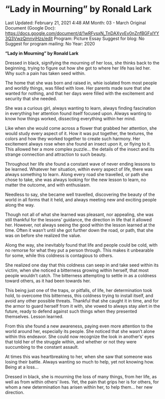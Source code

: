 # “Lady in Mourning” by Ronald Lark

Last Updated: February 21, 2021 4:48 AM
Month: 03 - March
Original Document (Google Doc): https://docs.google.com/document/d/1wRFvsxN_TnDAXyvEv0nZnfBGFxlYY3Q3VwzQmnvjHzs/edit
Program: Picture Essay
Suggest for blog: No
Suggest for program mailing: No
Year: 2020

**“Lady in Mourning” by Ronald Lark**

Dressed in black, signifying the mourning of her loss, she thinks back to the beginning, trying to figure out how she got to where her life has led her. Why such a pain has taken seed within.

The home that she was born and raised in, whie isolated from most people and worldly things, was filled with love. Her parents made sure that she wanted for nothing, and that her days were filled with the excitement and security that she needed.

She was a curious girl, always wanting to learn, always finding fascination in everything her attention found itself focused upon. Always wanting to know how things worked, dissecting everything within her mind.

Like when she would come across a flower that grabbed her attention, she would study every aspect of it. How it was put together, the textures, the colors and how they worked together to create such harmony. Her excitement always rose when she found an insect upon it, or flying to it. This allowed her a more complex puzzle… the details of the insect and its strange connection and attraction to such beauty.

Throughout her life she found a constant wave of never ending lessons to be learned. Whatever her situation, within every aspect of life, there was always something to learn. Along every road she travelled, or path she chose to take, she was always looking for the new lesson to learn, no matter the outcome, and with enthusiasm.

Needless to say, she became well travelled, discovering the beauty of the world in all forms that it held, and always meeting new and exciting people along the way.

Though not all of what she learned was pleasant, nor appealing, she was still thankful for the lessons’ guidance, the direction in life that it allowed her. However, not always seeing the good within the lesson learned at the time. Often it wasn’t until she got further down the road, or path, that she was on before she realized the value.

Along the way, she inevitably found that life and people could be cold, with no remorse for what they put a person through. This makes it unbearable for some, while this coldness is contagious to others.

She realized one day that this coldness can seep in and take seed within its victim, when she noticed a bitterness growing within herself, that most people wouldn’t catch. The bitterness attempting to settle in as a coldness toward others, as it had been towards her.

This being just one of the traps, or pitfalls, of life, her determination took hold, to overcome this bitterness, this coldness trying to install itself, and avoid any other possible threats. Thankful that she caught it in time, and for the armor to guard herself from it with, she vowed to always stay alert in the future, ready to defend against such things when they presented themselves. Lesson learned.

From this she found a new awareness, paying even more attention to the world around her, especially its people. She noticed that she wasn’t alone within this endeavor. She could now recognize the look in another’s’ eyes that told her of the struggle within, and whether or not they were succumbing to the constant assault.

At times this was heartbreaking to her, when she saw that someone was losing their battle. Always wanting so much to help, yet not knowing how. Being at a loss…

Dressed in black, she is mourning the loss of many things, from her life, as well as from within others’ lives. Yet, the pain that grips her is for others, for whom a new determination has arisen within her, to help them… her new direction.